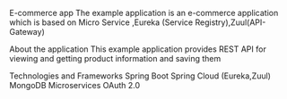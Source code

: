 E-commerce app 
The example application is an e-commerce application which is based on Micro Service ,Eureka (Service Registry),Zuul(API-Gateway)



About the  application
This example application provides REST API for viewing and getting product information and saving them  

Technologies and Frameworks
Spring Boot
Spring Cloud (Eureka,Zuul)
MongoDB
Microservices
OAuth 2.0
